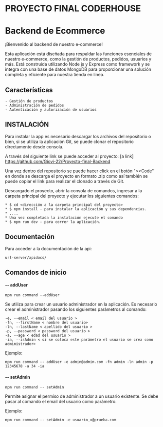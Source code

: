 #                                               PROYECTO FINAL CODERHOUSE

# Backend de Ecommerce

¡Bienvenido al backend de nuestro e-commerce!

Esta aplicación está diseñada para respaldar las funciones esenciales de nuestro e-commerce, como la gestión de productos, pedidos, usuarios y más. Está construida utilizando Node js y Express como framework y se integra con una base de datos MongoDB para proporcionar una solución completa y eficiente para nuestra tienda en línea.

## Características

    - Gestión de productos
    - Administración de pedidos
    - Autenticación y autorización de usuarios

## INSTALACIÓN
Para instalar la app es necesario descargar los archivos del repositorio o bien, si se utiliza la aplicación Git, se puede clonar el repositorio directamente desde consola.

A través del siguiente link se puede acceder al proyecto: [a link] https://github.com/Giovi-22/Proyecto-final-Backend

Una vez dentro del repositorio se puede hacer click en el botón "<>Code" en donde se descarga el proyecto en formato .zip como así también se puede copiar el link para realizar el clonado a través de Git.

Descargado el proyecto, abrir la consola de comandos, ingresar a la carpeta principal del proyecto y ejecutar los siguientes comandos:

    * $ cd <dirección a la carpeta principal del proyecto> 
    * $ npm install - para instalar la aplicación y sus dependencias. 
    * ....
    * Una vez completada la instalación ejecute el comando 
    * $ npm run dev - para correr la aplicación.
## Documentación

Para acceder a la documentación de la api:

    url-server/apidocs/
## Comandos de inicio

#### -- addUser
``
npm run command --addUser
``

Se utiliza para crear un usuario administrador en la aplicación. 
Es necesario crear el administrador pasando los siguientes parámetros al comando:

    -e, --email < email del usuario >
    -fn, --firstName < nombre del usuario>
    -ln, --lastName < apellido del usuario >
    -p, --password < password del usuario >
    -a, --age < edad del usuario >
    -ia, --isAdmin < si se coloca este parámetro el usuario se crea como administrador>

Ejemplo:
``````Shell
npm run command -- addUser -e admin@admin.com -fn admin -ln admin -p 12345678 -a 34 -ia

``````

#### -- setAdmin
``
npm run command -- setAdmin
``

Permite asignar el permiso de administrador a un usuario existente.
Se debe pasar al comando el email del usuario como parámetro.

Ejemplo:

``
npm run command -- setAdmin -e usuario_x@prueba.com
``